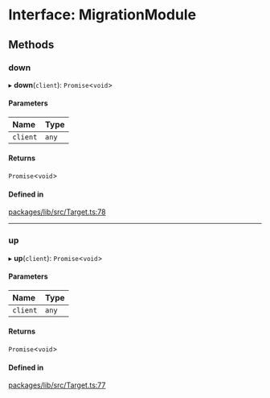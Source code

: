 # Interface: MigrationModule

## Methods

### down

▸ **down**(`client`): `Promise`<`void`\>

#### Parameters

| Name | Type |
| :------ | :------ |
| `client` | `any` |

#### Returns

`Promise`<`void`\>

#### Defined in

[packages/lib/src/Target.ts:78](https://github.com/Knaackee/hotmig/blob/071ee3a/packages/lib/src/Target.ts#L78)

___

### up

▸ **up**(`client`): `Promise`<`void`\>

#### Parameters

| Name | Type |
| :------ | :------ |
| `client` | `any` |

#### Returns

`Promise`<`void`\>

#### Defined in

[packages/lib/src/Target.ts:77](https://github.com/Knaackee/hotmig/blob/071ee3a/packages/lib/src/Target.ts#L77)
